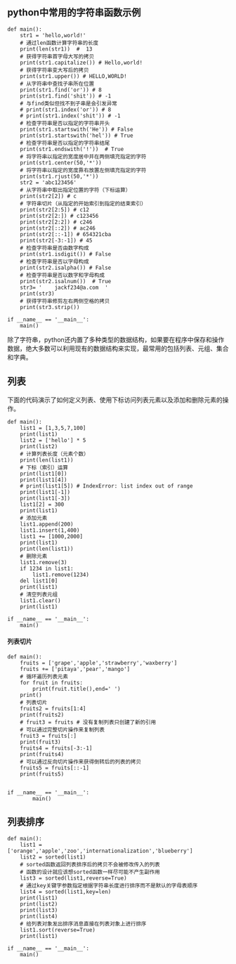 ## python中常用的字符串函数示例

    def main():
        str1 = 'hello,world!'
        # 通过len函数计算字符串的长度
        print(len(str1))  #  13
        # 获得字符串首字母大写的拷贝
        print(str1.capitalize()) # Hello,world!
        # 获得字符串变大写后的拷贝
        print(str1.upper()) # HELLO,WORLD!
        # 从字符串中查找子串所在位置
        print(str1.find('or')) # 8
        print(str1.find('shit')) # -1
        # 与find类似但找不到子串是会引发异常
        # print(str1.index('or')) # 8
        # print(str1.index('shit')) # -1
        # 检查字符串是否以指定的字符串开头
        print(str1.startswith('He')) # False
        print(str1.startswith('hel')) # True
        # 检查字符串是否以指定的字符串结尾
        print(str1.endswith('!'))  # True
        # 将字符串以指定的宽度居中并在两侧填充指定的字符
        print(str1.center(50,'*'))
        # 将字符串以指定的宽度靠右放置左侧填充指定的字符
        print(str1.rjust(50,'*'))
        str2 = 'abc123456'
        # 从字符串中取出指定位置的字符（下标运算）
        print(str2[2]) # c
        # 字符串切片（从指定的开始索引到指定的结束索引）
        print(str2[2:5]) # c12
        print(str2[2:]) # c123456
        print(str2[2:2]) # c246
        print(str2[::2]) # ac246
        print(str2[::-1]) # 654321cba
        print(str2[-3:-1]) # 45
        # 检查字符串是否由数字构成
        print(str1.isdigit()) # False
        # 检查字符串是否以字母构成
        print(str2.isalpha()) # False
        # 检查字符串是否以数字和字母构成
        print(str2.isalnum())  # True
        str3= '    jackf234@a.com  '
        print(str3)
        # 获得字符串修剪左右两侧空格的拷贝
        print(str3.strip())

    if __name__ == '__main__':
        main()

  除了字符串，python还内置了多种类型的数据结构，如果要在程序中保存和操作数据，绝大多数可以利用现有的数据结构来实现，最常用的包括列表、元组、集合和字典。

## 列表
  下面的代码演示了如何定义列表、使用下标访问列表元素以及添加和删除元素的操作。
  
    def main():
        list1 = [1,3,5,7,100]
        print(list1)
        list2 = ['hello'] * 5
        print(list2)
        # 计算列表长度（元素个数）
        print(len(list1))
        # 下标（索引）运算
        print(list1[0])
        print(list1[4])
        # print(list1[5]) # IndexError: list index out of range
        print(list1[-1])
        print(list1[-3])
        list1[2] = 300
        print(list1)
        # 添加元素
        list1.append(200)
        list1.insert(1,400)
        list1 += [1000,2000]
        print(list1)
        print(len(list1))
        # 删除元素
        list1.remove(3)
        if 1234 in list1:
            list1.remove(1234)
        del list1[0]
        print(list1)
        # 清空列表元组
        list1.clear()
        print(list1)

    if __name__ == '__main__':
        main()
  
#### 列表切片

    def main():
        fruits = ['grape','apple','strawberry','waxberry']
        fruits += ['pitaya','pear','mango']
        # 循环遍历列表元素
        for fruit in fruits:
            print(fruit.title(),end=' ')
        print()
        # 列表切片
        fruits2 = fruits[1:4]
        print(fruits2)
        # fruit3 = fruits # 没有复制列表只创建了新的引用
        # 可以通过完整切片操作来复制列表
        fruit3 = fruits[:]
        print(fruit3)
        fruits4 = fruits[-3:-1]
        print(fruits4)
        # 可以通过反向切片操作来获得倒转后的列表的拷贝
        fruits5 = fruits[::-1]
        print(fruits5)


    if __name__ == '__main__':
            main()

## 列表排序
    
    def main():
        list1 = ['orange','apple','zoo','internationalization','blueberry']
        list2 = sorted(list1)
        # sorted函数返回列表排序后的拷贝不会被修改传入的列表
        # 函数的设计就应该想sorted函数一样尽可能不产生副作用
        list3 = sorted(list1,reverse=True)
        # 通过key关键字参数指定根据字符串长度进行排序而不是默认的字母表顺序
        list4 = sorted(list1,key=len)
        print(list1)
        print(list2)
        print(list3)
        print(list4)
        # 给列表对象发出排序消息直接在列表对象上进行排序
        list1.sort(reverse=True)
        print(list1)

    if __name__ == '__main__':
        main()


